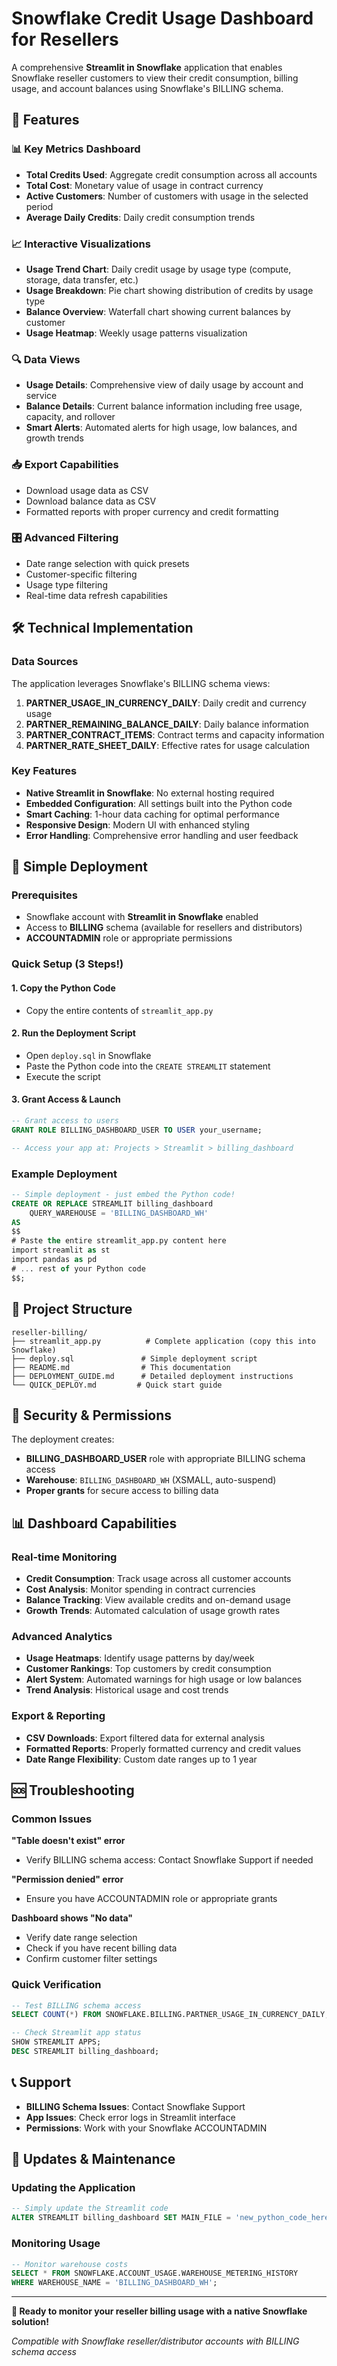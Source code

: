 # Snowflake Credit Usage Dashboard for Resellers

A comprehensive **Streamlit in Snowflake** application that enables Snowflake reseller customers to view their credit consumption, billing usage, and account balances using Snowflake's BILLING schema.

## 🌟 Features

### 📊 Key Metrics Dashboard
- **Total Credits Used**: Aggregate credit consumption across all accounts
- **Total Cost**: Monetary value of usage in contract currency
- **Active Customers**: Number of customers with usage in the selected period
- **Average Daily Credits**: Daily credit consumption trends

### 📈 Interactive Visualizations
- **Usage Trend Chart**: Daily credit usage by usage type (compute, storage, data transfer, etc.)
- **Usage Breakdown**: Pie chart showing distribution of credits by usage type
- **Balance Overview**: Waterfall chart showing current balances by customer
- **Usage Heatmap**: Weekly usage patterns visualization

### 🔍 Data Views
- **Usage Details**: Comprehensive view of daily usage by account and service
- **Balance Details**: Current balance information including free usage, capacity, and rollover
- **Smart Alerts**: Automated alerts for high usage, low balances, and growth trends

### 📥 Export Capabilities
- Download usage data as CSV
- Download balance data as CSV  
- Formatted reports with proper currency and credit formatting

### 🎛️ Advanced Filtering
- Date range selection with quick presets
- Customer-specific filtering
- Usage type filtering
- Real-time data refresh capabilities

## 🛠️ Technical Implementation

### Data Sources
The application leverages Snowflake's BILLING schema views:

1. **PARTNER_USAGE_IN_CURRENCY_DAILY**: Daily credit and currency usage
2. **PARTNER_REMAINING_BALANCE_DAILY**: Daily balance information
3. **PARTNER_CONTRACT_ITEMS**: Contract terms and capacity information
4. **PARTNER_RATE_SHEET_DAILY**: Effective rates for usage calculation

### Key Features
- **Native Streamlit in Snowflake**: No external hosting required
- **Embedded Configuration**: All settings built into the Python code
- **Smart Caching**: 1-hour data caching for optimal performance
- **Responsive Design**: Modern UI with enhanced styling
- **Error Handling**: Comprehensive error handling and user feedback

## 🚀 Simple Deployment

### Prerequisites
- Snowflake account with **Streamlit in Snowflake** enabled
- Access to **BILLING** schema (available for resellers and distributors)
- **ACCOUNTADMIN** role or appropriate permissions

### Quick Setup (3 Steps!)

#### 1. **Copy the Python Code**
- Copy the entire contents of `streamlit_app.py`

#### 2. **Run the Deployment Script**
- Open `deploy.sql` in Snowflake
- Paste the Python code into the `CREATE STREAMLIT` statement
- Execute the script

#### 3. **Grant Access & Launch**
```sql
-- Grant access to users
GRANT ROLE BILLING_DASHBOARD_USER TO USER your_username;

-- Access your app at: Projects > Streamlit > billing_dashboard
```

### Example Deployment
```sql
-- Simple deployment - just embed the Python code!
CREATE OR REPLACE STREAMLIT billing_dashboard
    QUERY_WAREHOUSE = 'BILLING_DASHBOARD_WH'
AS
$$
# Paste the entire streamlit_app.py content here
import streamlit as st
import pandas as pd
# ... rest of your Python code
$$;
```

## 📁 Project Structure
```
reseller-billing/
├── streamlit_app.py          # Complete application (copy this into Snowflake)
├── deploy.sql               # Simple deployment script
├── README.md                # This documentation
├── DEPLOYMENT_GUIDE.md      # Detailed deployment instructions
└── QUICK_DEPLOY.md         # Quick start guide
```

## 🔐 Security & Permissions

The deployment creates:
- **BILLING_DASHBOARD_USER** role with appropriate BILLING schema access
- **Warehouse**: `BILLING_DASHBOARD_WH` (XSMALL, auto-suspend)
- **Proper grants** for secure access to billing data

## 📊 Dashboard Capabilities

### Real-time Monitoring
- **Credit Consumption**: Track usage across all customer accounts
- **Cost Analysis**: Monitor spending in contract currencies
- **Balance Tracking**: View available credits and on-demand usage
- **Growth Trends**: Automated calculation of usage growth rates

### Advanced Analytics
- **Usage Heatmaps**: Identify usage patterns by day/week
- **Customer Rankings**: Top customers by credit consumption
- **Alert System**: Automated warnings for high usage or low balances
- **Trend Analysis**: Historical usage and cost trends

### Export & Reporting
- **CSV Downloads**: Export filtered data for external analysis
- **Formatted Reports**: Properly formatted currency and credit values
- **Date Range Flexibility**: Custom date ranges up to 1 year

## 🆘 Troubleshooting

### Common Issues

**"Table doesn't exist" error**
- Verify BILLING schema access: Contact Snowflake Support if needed

**"Permission denied" error**  
- Ensure you have ACCOUNTADMIN role or appropriate grants

**Dashboard shows "No data"**
- Verify date range selection
- Check if you have recent billing data
- Confirm customer filter settings

### Quick Verification
```sql
-- Test BILLING schema access
SELECT COUNT(*) FROM SNOWFLAKE.BILLING.PARTNER_USAGE_IN_CURRENCY_DAILY;

-- Check Streamlit app status
SHOW STREAMLIT APPS;
DESC STREAMLIT billing_dashboard;
```

## 📞 Support

- **BILLING Schema Issues**: Contact Snowflake Support
- **App Issues**: Check error logs in Streamlit interface  
- **Permissions**: Work with your Snowflake ACCOUNTADMIN

## 🔄 Updates & Maintenance

### Updating the Application
```sql
-- Simply update the Streamlit code
ALTER STREAMLIT billing_dashboard SET MAIN_FILE = 'new_python_code_here';
```

### Monitoring Usage
```sql
-- Monitor warehouse costs
SELECT * FROM SNOWFLAKE.ACCOUNT_USAGE.WAREHOUSE_METERING_HISTORY 
WHERE WAREHOUSE_NAME = 'BILLING_DASHBOARD_WH';
```

---

**🎯 Ready to monitor your reseller billing usage with a native Snowflake solution!**

*Compatible with Snowflake reseller/distributor accounts with BILLING schema access*